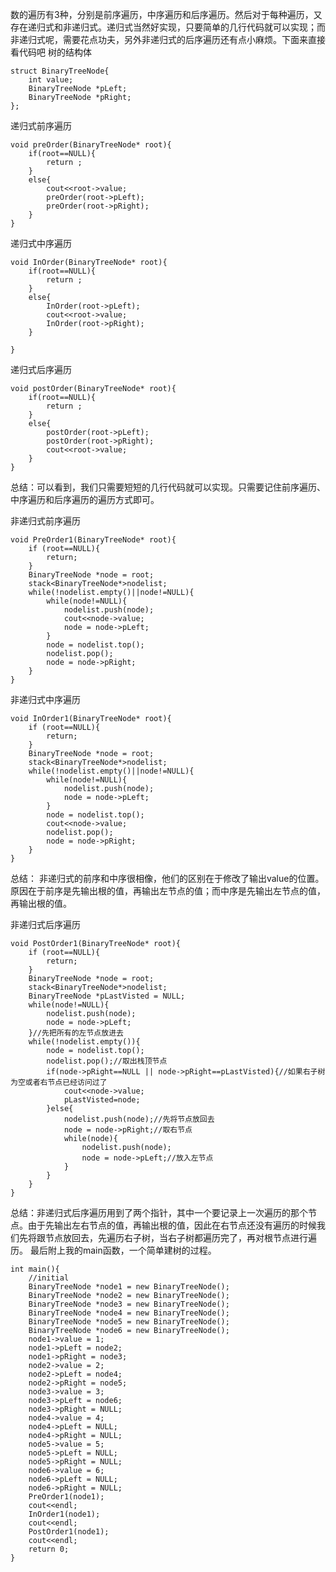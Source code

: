 数的遍历有3种，分别是前序遍历，中序遍历和后序遍历。然后对于每种遍历，又存在递归式和非递归式。递归式当然好实现，只要简单的几行代码就可以实现；而非递归式呢，需要花点功夫，另外非递归式的后序遍历还有点小麻烦。下面来直接看代码吧
树的结构体
```
struct BinaryTreeNode{
	int value;
	BinaryTreeNode *pLeft;
	BinaryTreeNode *pRight;
};
```
递归式前序遍历
```
void preOrder(BinaryTreeNode* root){
	if(root==NULL){
		return ;
	}
	else{
		cout<<root->value;
		preOrder(root->pLeft);
		preOrder(root->pRight);		
	}
}
```

递归式中序遍历
```
void InOrder(BinaryTreeNode* root){
	if(root==NULL){
		return ;
	}
	else{
		InOrder(root->pLeft);
		cout<<root->value;
		InOrder(root->pRight);		
	}

}
```

递归式后序遍历
```
void postOrder(BinaryTreeNode* root){
	if(root==NULL){
		return ;
	}
	else{
		postOrder(root->pLeft);
		postOrder(root->pRight);
		cout<<root->value;
	}
}
```
总结：可以看到，我们只需要短短的几行代码就可以实现。只需要记住前序遍历、中序遍历和后序遍历的遍历方式即可。

非递归式前序遍历
```
void PreOrder1(BinaryTreeNode* root){
	if (root==NULL){
		return;
	}
	BinaryTreeNode *node = root;
	stack<BinaryTreeNode*>nodelist;
	while(!nodelist.empty()||node!=NULL){
		while(node!=NULL){
			nodelist.push(node);
			cout<<node->value;
			node = node->pLeft;
		}
		node = nodelist.top();
		nodelist.pop();
		node = node->pRight;
	}
}
```

非递归式中序遍历
```
void InOrder1(BinaryTreeNode* root){
	if (root==NULL){
		return;
	}
	BinaryTreeNode *node = root;
	stack<BinaryTreeNode*>nodelist;
	while(!nodelist.empty()||node!=NULL){
		while(node!=NULL){
			nodelist.push(node);
			node = node->pLeft;
		}
		node = nodelist.top();
		cout<<node->value;
		nodelist.pop();
		node = node->pRight;
	}
}
```
总结：
非递归式的前序和中序很相像，他们的区别在于修改了输出value的位置。原因在于前序是先输出根的值，再输出左节点的值；而中序是先输出左节点的值，再输出根的值。

非递归式后序遍历
```
void PostOrder1(BinaryTreeNode* root){
	if (root==NULL){
		return;
	}
	BinaryTreeNode *node = root;
	stack<BinaryTreeNode*>nodelist;
	BinaryTreeNode *pLastVisted = NULL;
	while(node!=NULL){
		nodelist.push(node);
		node = node->pLeft;
	}//先把所有的左节点放进去
	while(!nodelist.empty()){
		node = nodelist.top();
		nodelist.pop();//取出栈顶节点
		if(node->pRight==NULL || node->pRight==pLastVisted){//如果右子树为空或者右节点已经访问过了
			cout<<node->value;
			pLastVisted=node;
		}else{
			nodelist.push(node);//先将节点放回去
			node = node->pRight;//取右节点
			while(node){
				nodelist.push(node);
				node = node->pLeft;//放入左节点
			}
		}
	}
}
```
总结：非递归式后序遍历用到了两个指针，其中一个要记录上一次遍历的那个节点。由于先输出左右节点的值，再输出根的值，因此在右节点还没有遍历的时候我们先将跟节点放回去，先遍历右子树，当右子树都遍历完了，再对根节点进行遍历。
最后附上我的main函数，一个简单建树的过程。
```
int main(){
	//initial
	BinaryTreeNode *node1 = new BinaryTreeNode();
	BinaryTreeNode *node2 = new BinaryTreeNode();
	BinaryTreeNode *node3 = new BinaryTreeNode();
	BinaryTreeNode *node4 = new BinaryTreeNode();
	BinaryTreeNode *node5 = new BinaryTreeNode();
	BinaryTreeNode *node6 = new BinaryTreeNode();
	node1->value = 1;
	node1->pLeft = node2;
	node1->pRight = node3;
	node2->value = 2;
	node2->pLeft = node4;
	node2->pRight = node5;
	node3->value = 3;
	node3->pLeft = node6;
	node3->pRight = NULL;
	node4->value = 4;
	node4->pLeft = NULL;
	node4->pRight = NULL;
	node5->value = 5;
	node5->pLeft = NULL;
	node5->pRight = NULL;
	node6->value = 6;
	node6->pLeft = NULL;
	node6->pRight = NULL;
	PreOrder1(node1);
	cout<<endl;
	InOrder1(node1);
	cout<<endl;
	PostOrder1(node1);
	cout<<endl;
	return 0;
}
```
